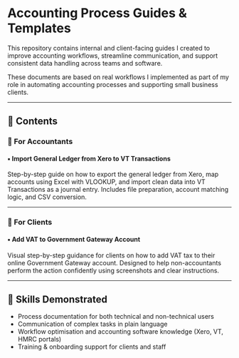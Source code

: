 # Accounting Process Guides & Templates

This repository contains internal and client-facing guides I created to improve accounting workflows, streamline communication, and support consistent data handling across teams and software.

These documents are based on real workflows I implemented as part of my role in automating accounting processes and supporting small business clients.

---

## 📂 Contents

### 🔧 For Accountants

#### ▪ Import General Ledger from Xero to VT Transactions

Step-by-step guide on how to export the general ledger from Xero, map accounts using Excel with VLOOKUP, and import clean data into VT Transactions as a journal entry. Includes file preparation, account matching logic, and CSV conversion.

---

### 📁 For Clients

#### ▪ Add VAT to Government Gateway Account

Visual step-by-step guidance for clients on how to add VAT tax to their online Government Gateway account. Designed to help non-accountants perform the action confidently using screenshots and clear instructions.

---

## 🧠 Skills Demonstrated

- Process documentation for both technical and non-technical users  
- Communication of complex tasks in plain language  
- Workflow optimisation and accounting software knowledge (Xero, VT, HMRC portals)  
- Training & onboarding support for clients and staff
